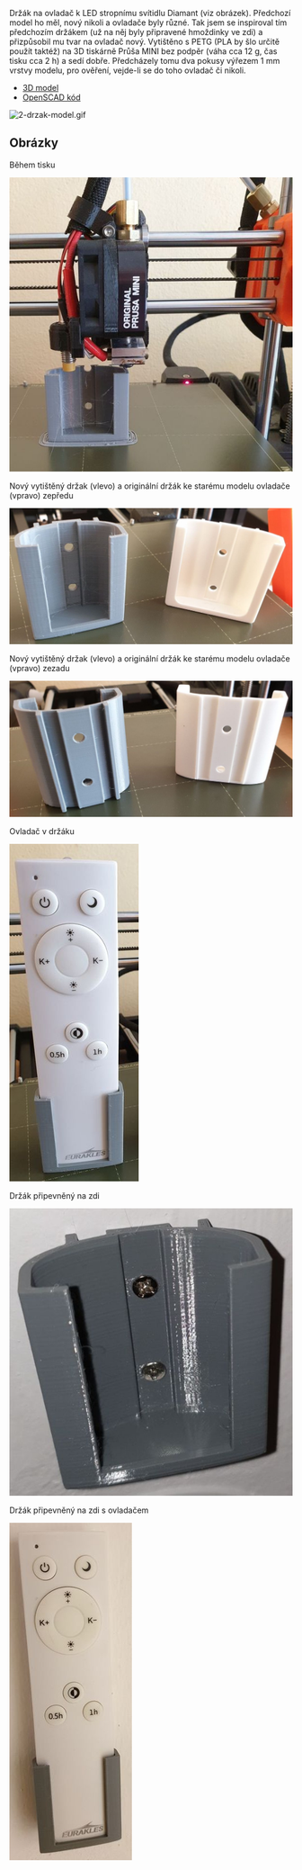 Držák na ovladač k LED stropnímu svítidlu Diamant (viz obrázek). Předchozí model ho měl, nový nikoli a ovladače byly různé. Tak jsem se inspiroval tím předchozím držákem (už na něj byly připravené hmoždinky ve zdi) a přizpůsobil mu tvar na ovladač nový. Vytištěno s PETG (PLA by šlo určitě použít taktéž) na 3D tiskárně Průša MINI bez podpěr (váha cca 12 g, čas tisku cca 2 h) a sedí dobře. Předcházely tomu dva pokusy výřezem 1 mm vrstvy modelu, pro ověření, vejde-li se do toho ovladač či nikoli.

* [3D model](https://github.com/PetrVobornik/OpenSCAD/blob/master/drzak-ovladace-led-diamant/drzak-ovladace-led-diamant.stl)
* [OpenSCAD kód](https://github.com/PetrVobornik/OpenSCAD/blob/master/drzak-ovladace-led-diamant/drzak-ovladace-led-diamant.scad)

![2-drzak-model.gif](https://github.com/PetrVobornik/OpenSCAD/blob/master/drzak-ovladace-led-diamant/images/2-drzak-model.gif?raw=true)


## Obrázky

Během tisku

![1-tisk.jpg](https://github.com/PetrVobornik/OpenSCAD/blob/master/drzak-ovladace-led-diamant/images/1-tisk.jpg?raw=true)


Nový vytištěný držak (vlevo) a originální držák ke starému modelu ovladače (vpravo) zepředu

![3-novy-vs-stary-mode-zepredu.jpg](https://github.com/PetrVobornik/OpenSCAD/blob/master/drzak-ovladace-led-diamant/images/3-novy-vs-stary-mode-zepredu.jpg?raw=true)


Nový vytištěný držak (vlevo) a originální držák ke starému modelu ovladače (vpravo) zezadu

![3-novy-vs-stary-mode-zezadu.jpg](https://github.com/PetrVobornik/OpenSCAD/blob/master/drzak-ovladace-led-diamant/images/3-novy-vs-stary-mode-zezadu.jpg?raw=true)


Ovladač v držáku

![4-s-ovladacem.jpg](https://github.com/PetrVobornik/OpenSCAD/blob/master/drzak-ovladace-led-diamant/images/4-s-ovladacem.jpg?raw=true)


Držák připevněný na zdi

![5-drzak-na-zdi.jpg](https://github.com/PetrVobornik/OpenSCAD/blob/master/drzak-ovladace-led-diamant/images/5-drzak-na-zdi.jpg?raw=true)


Držák připevněný na zdi s ovladačem

![6-drzak-na-zdi-s-ovladacem.jpg](https://github.com/PetrVobornik/OpenSCAD/blob/master/drzak-ovladace-led-diamant/images/6-drzak-na-zdi-s-ovladacem.jpg?raw=true)

